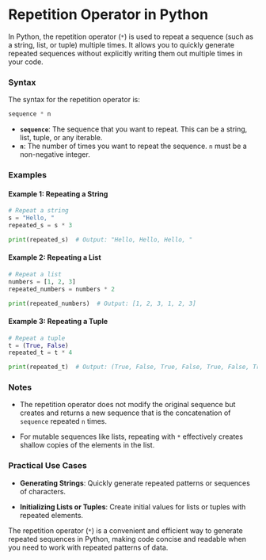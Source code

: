 # Repetition Operator in Python

In Python, the repetition operator (`*`) is used to repeat a sequence (such as a string, list, or tuple) multiple times. It allows you to quickly generate repeated sequences without explicitly writing them out multiple times in your code.

### Syntax

The syntax for the repetition operator is:

```python
sequence * n
```

- **`sequence`**: The sequence that you want to repeat. This can be a string, list, tuple, or any iterable.
- **`n`**: The number of times you want to repeat the sequence. `n` must be a non-negative integer.

### Examples

#### Example 1: Repeating a String

```python
# Repeat a string
s = "Hello, "
repeated_s = s * 3

print(repeated_s)  # Output: "Hello, Hello, Hello, "
```

#### Example 2: Repeating a List

```python
# Repeat a list
numbers = [1, 2, 3]
repeated_numbers = numbers * 2

print(repeated_numbers)  # Output: [1, 2, 3, 1, 2, 3]
```

#### Example 3: Repeating a Tuple

```python
# Repeat a tuple
t = (True, False)
repeated_t = t * 4

print(repeated_t)  # Output: (True, False, True, False, True, False, True, False)
```

### Notes

- The repetition operator does not modify the original sequence but creates and returns a new sequence that is the concatenation of `sequence` repeated `n` times.
  
- For mutable sequences like lists, repeating with `*` effectively creates shallow copies of the elements in the list.

### Practical Use Cases

- **Generating Strings**: Quickly generate repeated patterns or sequences of characters.
  
- **Initializing Lists or Tuples**: Create initial values for lists or tuples with repeated elements.

The repetition operator (`*`) is a convenient and efficient way to generate repeated sequences in Python, making code concise and readable when you need to work with repeated patterns of data.